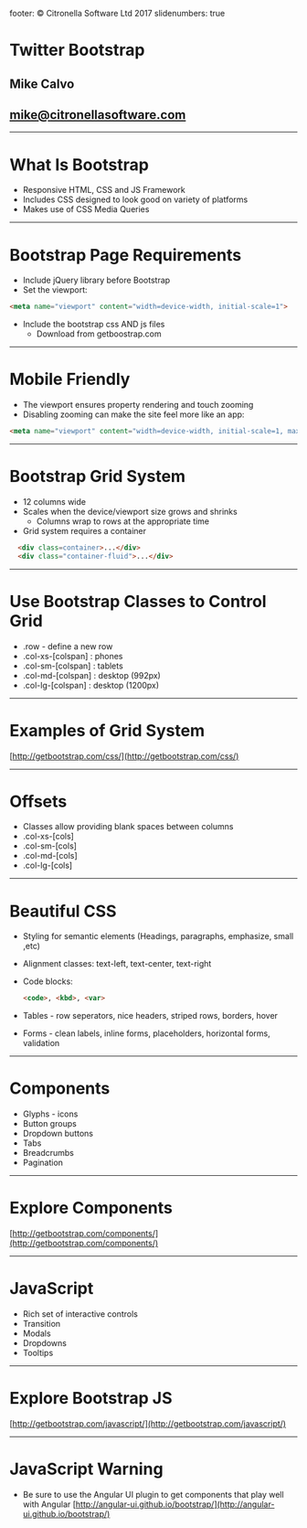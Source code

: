 footer: © Citronella Software Ltd 2017
slidenumbers: true

# Twitter Bootstrap

## Mike Calvo

## mike@citronellasoftware.com

---

# What Is Bootstrap
- Responsive HTML, CSS and JS Framework
- Includes CSS designed to look good on variety of platforms
- Makes use of CSS Media Queries

---

# Bootstrap Page Requirements
- Include jQuery library before Bootstrap
- Set the viewport:

```html
<meta name="viewport" content="width=device-width, initial-scale=1">
```

- Include the bootstrap css AND js files
  - Download from getboostrap.com

---

# Mobile Friendly
- The viewport ensures property rendering and touch zooming
- Disabling zooming can make the site feel more like an app:

```html
<meta name="viewport" content="width=device-width, initial-scale=1, maximum-scale=1, user-scalable=no">
```

---

# Bootstrap Grid System
- 12 columns wide
- Scales when the device/viewport size grows and shrinks
  - Columns wrap to rows at the appropriate time
- Grid system requires a container

```html
  <div class=container>...</div>
  <div class="container-fluid">...</div>
```

---

# Use Bootstrap Classes to Control Grid
- .row - define a new row
- .col-xs-[colspan] : phones
- .col-sm-[colspan] : tablets
- .col-md-[colspan] : desktop (992px)
- .col-lg-[colspan] : desktop (1200px)

---

# Examples of Grid System
[http://getbootstrap.com/css/](http://getbootstrap.com/css/)

---

# Offsets
- Classes allow providing blank spaces between columns
- .col-xs-[cols]
- .col-sm-[cols]
- .col-md-[cols]
- .col-lg-[cols]

---

# Beautiful CSS
- Styling for semantic elements (Headings, paragraphs, emphasize, small ,etc)
- Alignment classes: text-left, text-center, text-right
- Code blocks:

  ```html
  <code>, <kbd>, <var>
  ```

- Tables - row seperators, nice headers, striped rows, borders, hover
- Forms - clean labels, inline forms, placeholders, horizontal forms, validation

---

# Components
- Glyphs - icons
- Button groups
- Dropdown buttons
- Tabs
- Breadcrumbs
- Pagination

---

# Explore Components
[http://getbootstrap.com/components/](http://getbootstrap.com/components/)

---

# JavaScript
- Rich set of interactive controls
- Transition
- Modals
- Dropdowns
- Tooltips

---

# Explore Bootstrap JS
[http://getbootstrap.com/javascript/](http://getbootstrap.com/javascript/)

---

# JavaScript Warning
- Be sure to use the Angular UI plugin to get components that play well with Angular
[http://angular-ui.github.io/bootstrap/](http://angular-ui.github.io/bootstrap/)
